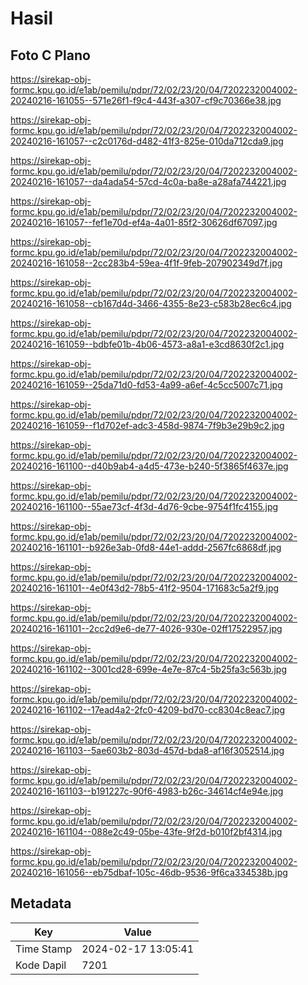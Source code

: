 # Hasil

## Foto C Plano

https://sirekap-obj-formc.kpu.go.id/e1ab/pemilu/pdpr/72/02/23/20/04/7202232004002-20240216-161055--571e26f1-f9c4-443f-a307-cf9c70366e38.jpg

https://sirekap-obj-formc.kpu.go.id/e1ab/pemilu/pdpr/72/02/23/20/04/7202232004002-20240216-161057--c2c0176d-d482-41f3-825e-010da712cda9.jpg

https://sirekap-obj-formc.kpu.go.id/e1ab/pemilu/pdpr/72/02/23/20/04/7202232004002-20240216-161057--da4ada54-57cd-4c0a-ba8e-a28afa744221.jpg

https://sirekap-obj-formc.kpu.go.id/e1ab/pemilu/pdpr/72/02/23/20/04/7202232004002-20240216-161057--fef1e70d-ef4a-4a01-85f2-30626df67097.jpg

https://sirekap-obj-formc.kpu.go.id/e1ab/pemilu/pdpr/72/02/23/20/04/7202232004002-20240216-161058--2cc283b4-59ea-4f1f-9feb-207902349d7f.jpg

https://sirekap-obj-formc.kpu.go.id/e1ab/pemilu/pdpr/72/02/23/20/04/7202232004002-20240216-161058--cb167d4d-3466-4355-8e23-c583b28ec6c4.jpg

https://sirekap-obj-formc.kpu.go.id/e1ab/pemilu/pdpr/72/02/23/20/04/7202232004002-20240216-161059--bdbfe01b-4b06-4573-a8a1-e3cd8630f2c1.jpg

https://sirekap-obj-formc.kpu.go.id/e1ab/pemilu/pdpr/72/02/23/20/04/7202232004002-20240216-161059--25da71d0-fd53-4a99-a6ef-4c5cc5007c71.jpg

https://sirekap-obj-formc.kpu.go.id/e1ab/pemilu/pdpr/72/02/23/20/04/7202232004002-20240216-161059--f1d702ef-adc3-458d-9874-7f9b3e29b9c2.jpg

https://sirekap-obj-formc.kpu.go.id/e1ab/pemilu/pdpr/72/02/23/20/04/7202232004002-20240216-161100--d40b9ab4-a4d5-473e-b240-5f3865f4637e.jpg

https://sirekap-obj-formc.kpu.go.id/e1ab/pemilu/pdpr/72/02/23/20/04/7202232004002-20240216-161100--55ae73cf-4f3d-4d76-9cbe-9754f1fc4155.jpg

https://sirekap-obj-formc.kpu.go.id/e1ab/pemilu/pdpr/72/02/23/20/04/7202232004002-20240216-161101--b926e3ab-0fd8-44e1-addd-2567fc6868df.jpg

https://sirekap-obj-formc.kpu.go.id/e1ab/pemilu/pdpr/72/02/23/20/04/7202232004002-20240216-161101--4e0f43d2-78b5-41f2-9504-171683c5a2f9.jpg

https://sirekap-obj-formc.kpu.go.id/e1ab/pemilu/pdpr/72/02/23/20/04/7202232004002-20240216-161101--2cc2d9e6-de77-4026-930e-02ff17522957.jpg

https://sirekap-obj-formc.kpu.go.id/e1ab/pemilu/pdpr/72/02/23/20/04/7202232004002-20240216-161102--3001cd28-699e-4e7e-87c4-5b25fa3c563b.jpg

https://sirekap-obj-formc.kpu.go.id/e1ab/pemilu/pdpr/72/02/23/20/04/7202232004002-20240216-161102--17ead4a2-2fc0-4209-bd70-cc8304c8eac7.jpg

https://sirekap-obj-formc.kpu.go.id/e1ab/pemilu/pdpr/72/02/23/20/04/7202232004002-20240216-161103--5ae603b2-803d-457d-bda8-af16f3052514.jpg

https://sirekap-obj-formc.kpu.go.id/e1ab/pemilu/pdpr/72/02/23/20/04/7202232004002-20240216-161103--b191227c-90f6-4983-b26c-34614cf4e94e.jpg

https://sirekap-obj-formc.kpu.go.id/e1ab/pemilu/pdpr/72/02/23/20/04/7202232004002-20240216-161104--088e2c49-05be-43fe-9f2d-b010f2bf4314.jpg

https://sirekap-obj-formc.kpu.go.id/e1ab/pemilu/pdpr/72/02/23/20/04/7202232004002-20240216-161056--eb75dbaf-105c-46db-9536-9f6ca334538b.jpg


## Metadata

| Key        | Value               |
| ---------- | ------------------- |
| Time Stamp | 2024-02-17 13:05:41 |
| Kode Dapil | 7201                |



